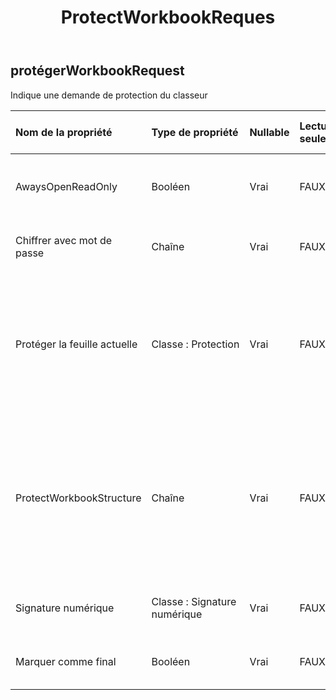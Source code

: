 ﻿---
title: ProtectWorkbookReques
second_title: Aspose.Cells Cloud Documen
type: docs
url: /fr/specification/model/protectworkbookrequest/
description: "Aspose.Cells Spécification du modèle cloud : ProtectWorkbookRequest. Gérez sans effort Excel et d'autres feuilles de calcul avec des fonctionnalités telles que l'ouverture, la génération, l'édition, le fractionnement, la fusion, la comparaison et la conversion."
weight: 50
---
## **protégerWorkbookRequest**

 Indique une demande de protection du classeur

| Nom de la propriété| Type de propriété| Nullable| Lecture seulement| Valeur par défaut| Description|
|:- |:- |:- |:- |:- |:- |
| AwaysOpenReadOnly| Booléen| Vrai| FAUX|| Indique toujours ouvert en lecture seule.|
| Chiffrer avec mot de passe| Chaîne| Vrai| FAUX|| Indique le chiffrement avec mot de passe.|
| Protéger la feuille actuelle| Classe : Protection| Vrai| FAUX|| Représente les différents types d’options de protection disponibles pour une feuille de calcul.|
|ProtectWorkbookStructure| Chaîne| Vrai| FAUX|| Indique la protection de la structure du classeur. Tous, Contenus, Objets, Scénarios, Structure, Windows et Aucun.|
| Signature numérique| Classe : Signature numérique| Vrai| FAUX|| Indique la signature dans le fichier.|
| Marquer comme final| Booléen| Vrai| FAUX|| Indique la marque comme finale.|

